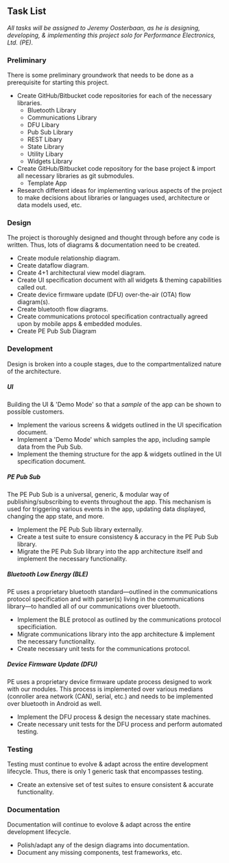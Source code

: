 ## Task List
*All tasks will be assigned to Jeremy Oosterbaan, as he is designing, developing, & implementing this project solo for Performance Electronics, Ltd. (PE).*

### Preliminary
There is some preliminary groundwork that needs to be done as a prerequisite for starting this project. 
- Create GitHub/Bitbucket code repositories for each of the necessary libraries.
  - Bluetooth Library
  - Communications Library
  - DFU Libary
  - Pub Sub Library
  - REST Libary
  - State Library
  - Utility Libary
  - Widgets Library
- Create GitHub/Bitbucket code repository for the base project & import all necessary libraries as git submodules.
  - Template App
- Research different ideas for implementing various aspects of the project to make decisions about libraries or languages used, architecture or data models used, etc.

### Design
The project is thoroughly designed and thought through before any code is written. Thus, lots of diagrams & documentation need to be created.
- Create module relationship diagram.
- Create dataflow diagram.
- Create 4+1 architectural view model diagram.
- Create UI specification document with all widgets & theming capabilities called out.
- Create device firmware update (DFU) over-the-air (OTA) flow diagram(s).
- Create bluetooth flow diagrams.
- Create communications protocol specification contractually agreed upon by mobile apps & embedded modules.
- Create PE Pub Sub Diagram

### Development
Design is broken into a couple stages, due to the compartmentalized nature of the architecture.

##### UI
Building the UI & 'Demo Mode' so that a *sample* of the app can be shown to possible customers.
- Implement the various screens & widgets outlined in the UI specification document.
- Implement a 'Demo Mode' which samples the app, including sample data from the Pub Sub.
- Implement the theming structure for the app & widgets outlined in the UI specification document.

##### PE Pub Sub
The PE Pub Sub is a universal, generic, & modular way of publishing/subscribing to events throughout the app. This mechanism is used for triggering various events in the app, updating data displayed, changing the app state, and more.
- Implement the PE Pub Sub library externally.
- Create a test suite to ensure consistency & accuracy in the PE Pub Sub library.
- Migrate the PE Pub Sub library into the app architecture itself and implement the necessary functionality.

##### Bluetooth Low Energy (BLE)
PE uses a proprietary bluetooth standard—outlined in the communications protocol specification and with parser(s) living in the communications library—to handled all of our communications over bluetooth.
- Implement the BLE protocol as outlined by the communications protocol specificiation.
- Migrate communications library into the app architecture & implement the necessary functionality.
- Create necessary unit tests for the communications protocol.

##### Device Firmware Update (DFU)
PE uses a proprietary device firmware update process designed to work with our modules. This process is implemented over various medians (conroller area network (CAN), serial, etc.) and needs to be implemented over bluetooth in Android as well.
- Implement the DFU process & design the necessary state machines.
- Create necessary unit tests for the DFU process and perform automated testing.

### Testing
Testing must continue to evolve & adapt across the entire development lifecycle. Thus, there is only 1 generic task that encompasses testing.
- Create an extensive set of test suites to ensure consistent & accurate functionality.

### Documentation
Documentation will continue to evolove & adapt across the entire development lifecycle.
- Polish/adapt any of the design diagrams into documentation.
- Document any missing components, test frameworks, etc.